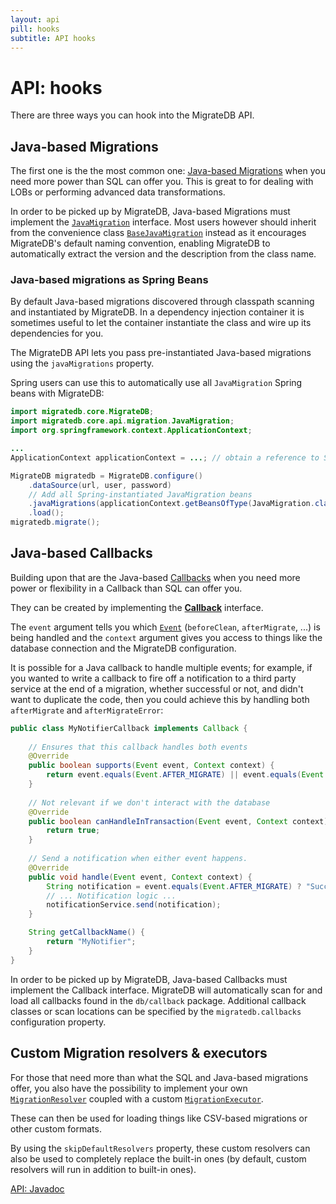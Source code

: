 ```yaml
---
layout: api
pill: hooks
subtitle: API hooks
---
```


# API: hooks

There are three ways you can hook into the MigrateDB API.

## Java-based Migrations

The first one is the the most common
one: [Java-based Migrations](/documentation/concepts/migrations#java-based-migrations)
when you need more power than SQL can offer you. This is great to for dealing with LOBs or performing advanced
data transformations.

In order to be picked up by MigrateDB, Java-based Migrations must implement the
[`JavaMigration`](/documentation/usage/api/javadoc/migratedb/core/api/migration/JavaMigration) interface. Most
users
however should inherit from the convenience
class [`BaseJavaMigration`](/documentation/usage/api/javadoc/migratedb/core/api/migration/BaseJavaMigration)
instead as it encourages MigrateDB's default naming convention, enabling MigrateDB to automatically extract the version
and
the description from the class name.

### Java-based migrations as Spring Beans

By default Java-based migrations discovered through classpath scanning and instantiated by MigrateDB. In a dependency
injection container it is sometimes useful to let the container instantiate the class and wire up its dependencies for
you.

The MigrateDB API lets you pass pre-instantiated Java-based migrations using the `javaMigrations` property.

Spring users can use this to automatically use all `JavaMigration` Spring beans with MigrateDB:

```java
import migratedb.core.MigrateDB;
import migratedb.core.api.migration.JavaMigration;
import org.springframework.context.ApplicationContext;

...
ApplicationContext applicationContext = ...; // obtain a reference to Spring's ApplicationContext.

MigrateDB migratedb = MigrateDB.configure()
    .dataSource(url, user, password)
    // Add all Spring-instantiated JavaMigration beans
    .javaMigrations(applicationContext.getBeansOfType(JavaMigration.class).values().toArray(new JavaMigration[0]))
    .load();
migratedb.migrate();
```

## Java-based Callbacks

Building upon that are the Java-based [Callbacks](/documentation/concepts/callbacks)
when you need more power or flexibility in a Callback than SQL can offer you.

They can be created by implementing the 
[**Callback**](/documentation/usage/api/javadoc/migratedb/core/api/callback/Callback)
interface.

The `event` argument tells you
which [`Event`](/documentation/usage/api/javadoc/migratedb/core/api/callback/Event)
(`beforeClean`, `afterMigrate`, ...) is being handled and the `context` argument gives you access to things
like the database connection and the MigrateDB configuration.

It is possible for a Java callback to handle multiple events; for example, if you wanted to write a callback to
fire off a notification to a third party service at the end of a migration, whether successful or not, and didn't
want to duplicate the code, then you could achieve this by handling both `afterMigrate` and `afterMigrateError`:

```java
public class MyNotifierCallback implements Callback {
    
    // Ensures that this callback handles both events
    @Override
    public boolean supports(Event event, Context context) {
        return event.equals(Event.AFTER_MIGRATE) || event.equals(Event.AFTER_MIGRATE_ERROR);
    }
    
    // Not relevant if we don't interact with the database
    @Override
    public boolean canHandleInTransaction(Event event, Context context) {
        return true;
    }
    
    // Send a notification when either event happens.
    @Override
    public void handle(Event event, Context context) {
        String notification = event.equals(Event.AFTER_MIGRATE) ? "Success" : "Failed";
        // ... Notification logic ...
        notificationService.send(notification);
    }

    String getCallbackName() {
        return "MyNotifier";
    }
}
``` 

In order to be picked up by MigrateDB, Java-based Callbacks must implement the Callback interface.
MigrateDB will automatically scan for and load all callbacks found in the `db/callback` package. Additional callback
classes or scan locations can be specified by the `migratedb.callbacks` configuration property.

## Custom Migration resolvers &amp; executors

For those that need more than what the SQL and Java-based migrations offer, you also have the possibility to
implement your
own [`MigrationResolver`](/documentation/usage/api/javadoc/migratedb/core/api/resolver/MigrationResolver)
coupled with a
custom [`MigrationExecutor`](/documentation/usage/api/javadoc/migratedb/core/api/executor/MigrationExecutor).

These can then be used for loading things like CSV-based migrations or other custom formats.

By using the `skipDefaultResolvers` property, these custom resolvers can also be used
to completely replace the built-in ones (by default, custom resolvers will run in addition to
built-in ones).

<p class="next-steps">
    <a class="btn btn-primary" href="/documentation/usage/api/javadoc">API: Javadoc <i class="fa fa-arrow-right"></i></a>
</p>
